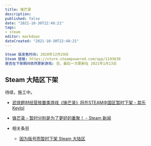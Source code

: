 ```yaml
---
title: 锋芒录
description:
published: false
date: "2021-10-30T22:48:21"
tags:
- steam
editor: markdown
dateCreated: "2021-10-30T22:48:21"
---
```


```YAML
Steam 版发售时间: 2020年12月29日
Steam 链接: https://store.steampowered.com/app/1193630
是否在下架期间依然更新游戏: 否，最后一次更新在 2021年1月13日
```

## Steam 大陆区下架

待续，施工中。

+ [武侠题材经营放置类游戏《锋芒录》将在STEAM中国区暂时下架 - 其乐 Keylol](https://archive.md/GkRP4 "https://keylol.com/t700670-1-1")
+ [锋芒录 - 暂时分别是为了更好的重聚！ - Steam 新闻](https://web.archive.org/web/20220107115416/https://store.steampowered.com/news/app/1193630/view/3028082328629564003?l=schinese)

+ 相关条目
    + [因为版号而暂时下架 Steam 大陆区](/theme/因为版号而暂时下架_Steam_大陆区.md)
